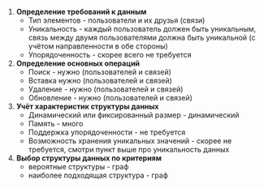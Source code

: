 1. **Определение требований к данным**
    * Тип элементов - пользователи и их друзья (связи)
    * Уникальность - каждый пользователь должен быть уникальным, связь между двумя пользователями должна быть уникальной (с учётом направленности в обе стороны)
    * Упорядоченность - скорее всего не требуется
2. **Определение основных операций**
    * Поиск - нужно (пользователей и связей)
    * Вставка нужно (пользователей и связей)
    * Удаление - нужно (пользователей и связей)
    * Обновление - нужно (пользователей и связей)
3. **Учёт характеристик структуры данных**
    * Динамический или фиксированный размер - динамический
    * Память - много
    * Поддержка упорядоченности - не требуется
    * Возможность хранения уникальных значений - скорее не требуется, смотри пункт выше про уникальность данных
4. **Выбор структуры данных по критериям**
    * вероятные структуры - граф
    * наиболее подходящая структура - граф